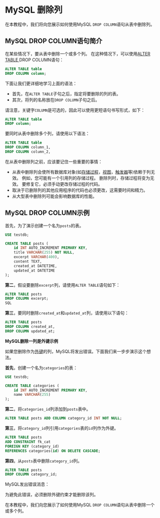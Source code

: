 # MySQL 删除列

在本教程中，我们将向您展示如何使用MySQL `DROP COLUMN`语句从表中删除列。

## MySQL DROP COLUMN语句简介

在某些情况下，要从表中删除一个或多个列。 在这种情况下，可以使用[ALTER TABLE ](./table-alter.html)DROP COLUMN语句：

```sql
ALTER TABLE table
DROP COLUMN column;
```

下面让我们更详细地学习上面的语法：

- 首先，在`ALTER TABLE`子句之后，指定将要删除的列的表。
- 其次，将列的名称放在`DROP COLUMN`子句之后。

请注意，关键字`COLUMN`是可选的，因此可以使用更短语句书写形式，如下：

```sql
ALTER TABLE table
DROP column;
```

要同时从表中删除多个列，请使用以下语法：

```sql
ALTER TABLE table
DROP COLUMN column_1,
DROP COLUMN column_2,
```

在从表中删除列之前，应该要记住一些重要的事情：

- 从表中删除列会使所有数据库对象(如[存储过程](./sp.html)，[视图](./view.html)，[触发器](./trigger.html)等)依赖于列无效。 例如，您可能有一个引用列的存储过程。 删除列时，存储过程将变为无效。 要修复它，必须手动更改存储过程的代码。
- 取决于已删除列的其他应用程序的代码也必须更改，这需要时间和精力。
- 从大型表中删除列可能会影响数据库的性能。

## MySQL DROP COLUMN示例

首先，为了演示创建一个名为`posts`的表。

```sql
USE testdb;

CREATE TABLE posts (
    id INT AUTO_INCREMENT PRIMARY KEY,
    title VARCHAR(255) NOT NULL,
    excerpt VARCHAR(400),
    content TEXT,
    created_at DATETIME,
    updated_at DATETIME
);
```

**第二**，假设要删除`excerpt`列，请使用`ALTER TABLE`语句如下：

```sql
ALTER TABLE posts
DROP COLUMN excerpt;
SQL
```

**第三**，要同时删除`created_at`和`updated_at`列，请使用以下语句：

```sql
ALTER TABLE posts
DROP COLUMN created_at,
DROP COLUMN updated_at;
```

**MySQL删除一列是外键示例**

如果您删除作为[外键](./foreignkey.html)的列，MySQL将发出错误。下面我们来一步步演示这个想法。

**首先**，创建一个名为`categories`的表：

```sql
USE testdb;

CREATE TABLE categories (
    id INT AUTO_INCREMENT PRIMARY KEY,
    name VARCHAR(255)
);
```

**第二**，将`categories_id`列添加到`posts`表中。

```sql
ALTER TABLE posts ADD COLUMN category_id INT NOT NULL;
```

**第三**，将`category_id`列引用`categories`表的`id`列作为外键。

```sql
ALTER TABLE posts 
ADD CONSTRAINT fk_cat 
FOREIGN KEY (category_id) 
REFERENCES categories(id) ON DELETE CASCADE;
```

**第四**，从`posts`表中删除`category_id`列。

```sql
ALTER TABLE posts
DROP COLUMN category_id;
```

MySQL发出错误消息：

为避免此错误，必须删除外键约束才能删除该列。

在本教程中，我们向您展示了如何使用MySQL `DROP COLUMN`语句从表中删除一个或多个列。